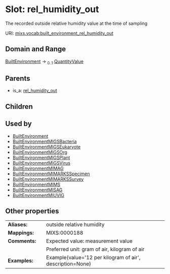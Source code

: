 
# Slot: rel_humidity_out


The recorded outside relative humidity value at the time of sampling

URI: [mixs.vocab:built_environment_rel_humidity_out](https://w3id.org/mixs/vocab/built_environment_rel_humidity_out)


## Domain and Range

[BuiltEnvironment](BuiltEnvironment.md) &#8594;  <sub>0..1</sub> [QuantityValue](QuantityValue.md)

## Parents

 *  is_a: [rel_humidity_out](rel_humidity_out.md)

## Children


## Used by

 * [BuiltEnvironment](BuiltEnvironment.md)
 * [BuiltEnvironmentMIGSBacteria](BuiltEnvironmentMIGSBacteria.md)
 * [BuiltEnvironmentMIGSEukaryote](BuiltEnvironmentMIGSEukaryote.md)
 * [BuiltEnvironmentMIGSOrg](BuiltEnvironmentMIGSOrg.md)
 * [BuiltEnvironmentMIGSPlant](BuiltEnvironmentMIGSPlant.md)
 * [BuiltEnvironmentMIGSVirus](BuiltEnvironmentMIGSVirus.md)
 * [BuiltEnvironmentMIMAG](BuiltEnvironmentMIMAG.md)
 * [BuiltEnvironmentMIMARKSSpecimen](BuiltEnvironmentMIMARKSSpecimen.md)
 * [BuiltEnvironmentMIMARKSSurvey](BuiltEnvironmentMIMARKSSurvey.md)
 * [BuiltEnvironmentMIMS](BuiltEnvironmentMIMS.md)
 * [BuiltEnvironmentMISAG](BuiltEnvironmentMISAG.md)
 * [BuiltEnvironmentMIUVIG](BuiltEnvironmentMIUVIG.md)

## Other properties

|  |  |  |
| --- | --- | --- |
| **Aliases:** | | outside relative humidity |
| **Mappings:** | | MIXS:0000188 |
| **Comments:** | | Expected value: measurement value |
|  | | Preferred unit: gram of air, kilogram of air |
| **Examples:** | | Example(value='12 per kilogram of air', description=None) |

